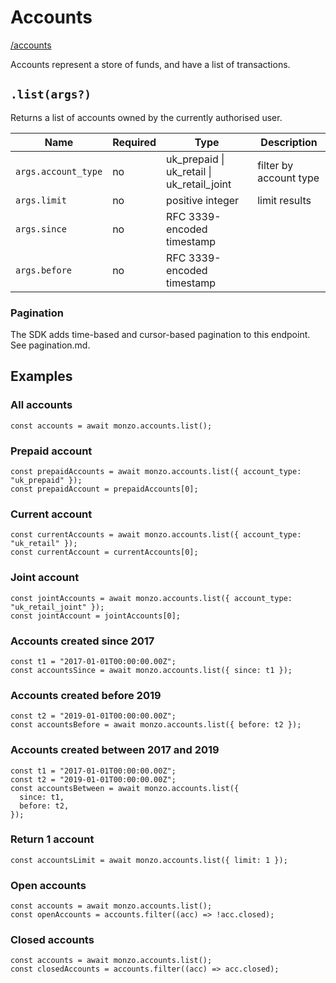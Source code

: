 # Accounts

[/accounts](https://docs.monzo.com/#accounts)

Accounts represent a store of funds, and have a list of transactions.

## `.list(args?)`

Returns a list of accounts owned by the currently authorised user.

| Name                | Required | Type                                       | Description            |
| ------------------- | -------- | ------------------------------------------ | ---------------------- |
| `args.account_type` | no       | uk_prepaid \| uk_retail \| uk_retail_joint | filter by account type |
| `args.limit`        | no       | positive integer                           | limit results          |
| `args.since`        | no       | RFC 3339-encoded timestamp                 |                        |
| `args.before`       | no       | RFC 3339-encoded timestamp                 |                        |

### Pagination

The SDK adds time-based and cursor-based pagination to this endpoint.
See pagination.md.

## Examples

### All accounts

    const accounts = await monzo.accounts.list();

### Prepaid account

    const prepaidAccounts = await monzo.accounts.list({ account_type: "uk_prepaid" });
    const prepaidAccount = prepaidAccounts[0];

### Current account

    const currentAccounts = await monzo.accounts.list({ account_type: "uk_retail" });
    const currentAccount = currentAccounts[0];

### Joint account

    const jointAccounts = await monzo.accounts.list({ account_type: "uk_retail_joint" });
    const jointAccount = jointAccounts[0];

### Accounts created since 2017

    const t1 = "2017-01-01T00:00:00.00Z";
    const accountsSince = await monzo.accounts.list({ since: t1 });

### Accounts created before 2019

    const t2 = "2019-01-01T00:00:00.00Z";
    const accountsBefore = await monzo.accounts.list({ before: t2 });

### Accounts created between 2017 and 2019

    const t1 = "2017-01-01T00:00:00.00Z";
    const t2 = "2019-01-01T00:00:00.00Z";
    const accountsBetween = await monzo.accounts.list({
      since: t1,
      before: t2,
    });

### Return 1 account

    const accountsLimit = await monzo.accounts.list({ limit: 1 });

### Open accounts

    const accounts = await monzo.accounts.list();
    const openAccounts = accounts.filter((acc) => !acc.closed);

### Closed accounts

    const accounts = await monzo.accounts.list();
    const closedAccounts = accounts.filter((acc) => acc.closed);
